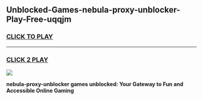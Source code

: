 
## Unblocked-Games-nebula-proxy-unblocker-Play-Free-uqqjm
<h3>
<a href="https://premium76.site?title=nebula-proxy-unblocker&ref=19M">CLICK TO PLAY</a></h3>
<hr>

<h3>
<a href="https://premium76.site?title=nebula-proxy-unblocker&ref=19M">CLICK 2 PLAY</a>
  
</h3>

<a href="https://premium76.site?title=nebula-proxy-unblocker&ref=19M"><img src="https://clearcache.store/games.png"></a>


**nebula-proxy-unblocker games unblocked: Your Gateway to Fun and Accessible Online Gaming**
